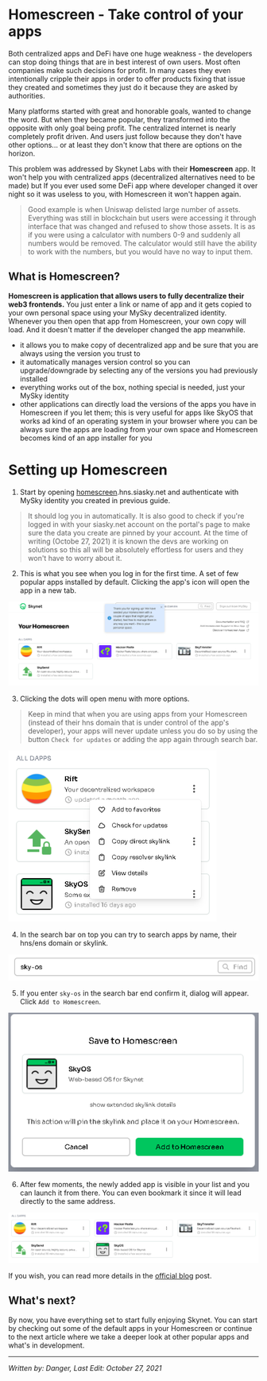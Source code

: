 # Homescreen - Take control of your apps

Both centralized apps and DeFi have one huge weakness - the developers can stop doing things that are in best interest of own users. Most often companies make such decisions for profit. In many cases they even intentionally cripple their apps in order to offer products fixing that issue they created and sometimes they just do it because they are asked by authorities.

Many platforms started with great and honorable goals, wanted to change the word. But when they became popular, they transformed into the opposite with only goal being profit. The centralized internet is nearly completely profit driven. And users just follow because they don't have other options... or at least they don't know that there are options on the horizon.

This problem was addressed by Skynet Labs with their **Homescreen** app. It won't help you with centralized apps (decentralized alternatives need to be made) but If you ever used some DeFi app where developer changed it over night so it was useless to you, with Homescreen it won't happen again.

> Good example is when Uniswap delisted large number of assets. Everything was still in blockchain but users were accessing it through interface that was changed and refused to show those assets. It is as if you were using a calculator with numbers 0-9 and suddenly all numbers would be removed. The calculator would still have the ability to work with the numbers, but you would have no way to input them.

## What is Homescreen?

**Homescreen is application that allows users to fully decentralize their web3 frontends.** You just enter a link or name of app and it gets copied to your own personal space using your MySky decentralized identity. Whenever you then open that app from Homescreen, your own copy will load. And it doesn't matter if the developer changed the app meanwhile.

- it allows you to make copy of decentralized app and be sure that you are always using the version you trust to
- it automatically manages version control so you can upgrade/downgrade by selecting any of the versions you had previously installed
- everything works out of the box, nothing special is needed, just your MySky identity
- other applications can directly load the versions of the apps you have in Homescreen if you let them; this is very useful for apps like SkyOS that works ad kind of an operating system in your browser where you can be always sure the apps are loading from your own space and Homescreen becomes kind of an app installer for you

# Setting up Homescreen

1. Start by opening [homescreen](https://homescreen.hns.siasky.net/).hns.siasky.net and authenticate with MySky identity you created in previous guide. 
>It should log you in automatically. It is also good to check if you're logged in with your siasky.net account on the portal's page to make sure the data you create are pinned by your account. At the time of writing (Octobe 27, 2021) it is known the devs are working on solutions so this all will be absolutely effortless for users and they won't have to worry about it.

2. This is what you see when you log in for the first time. A set of few popular apps installed by default. Clicking the app's icon will open the app in a new tab.

![Homescreen - First Screen](../static/assets/mysky/homescreen-first-screen.png)

3. Clicking the dots will open menu with more options.

> Keep in mind that when you are using apps from your Homescreen (instead of their hns domain that is under control of the app's developer), your apps will never update unless you do so by using the button `Check for updates` or adding the app again through search bar.

![Homescreen - Options](../static/assets/mysky/homescreen-options.png)

4. In the search bar on top you can try to search apps by name, their hns/ens domain or skylink.

![Homescreen - Search](../static/assets/mysky/homescreen-search.png)

5. If you enter `sky-os` in the search bar end confirm it, dialog will appear. Click `Add to Homescreen`.

![Homescreen - Add SkyOS](../static/assets/mysky/homescreen-add-sky-os.png)

6. After few moments, the newly added app is visible in your list and you can launch it from there. You can even bookmark it since it will lead directly to the same address.

![Homescreen - SkyOS](../static/assets/mysky/homescreen-sky-os.png)

If you wish, you can read more details in the [official blog](https://blog.sia.tech/announcing-homescreen-decentralized-frontends-for-web3-113a3564530d) post.

## What's next?

By now, you have everything set to start fully enjoying Skynet. You can start by checking out some of the default apps in your Homescreen or continue to the next article where we take a deeper look at other popular apps and what's in development.

---
*Written by: Danger, Last Edit: October 27, 2021*



